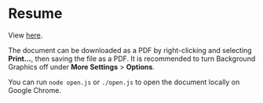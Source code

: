 # Resume

View [here](https://park-junha.github.io/resume/index.html).

The document can be downloaded as a PDF by right-clicking and selecting **Print...**, then saving the file as a PDF. It is recommended to turn Background Graphics off under **More Settings** > **Options**.

You can run `node open.js` or `./open.js` to open the document locally on Google Chrome.
